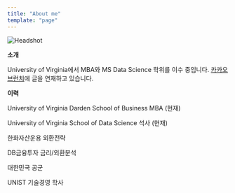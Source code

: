 ```yaml
---
title: "About me"
template: "page"
---
```

![Headshot](/media/dardenprofile.jpg "Headshot")



**소개**

University of Virginia에서 MBA와 MS Data Science 학위를 이수 중입니다. [카카오 브런치](https://brunch.co.kr/@jaychoi1619#articles)에 글을 연재하고 있습니다.



**이력**

University of Virginia Darden School of Business MBA (현재)

University of Virginia School of Data Science 석사 (현재)

한화자산운용 외환전략

DB금융투자 금리/외환분석

대한민국 공군

UNIST 기술경영 학사
